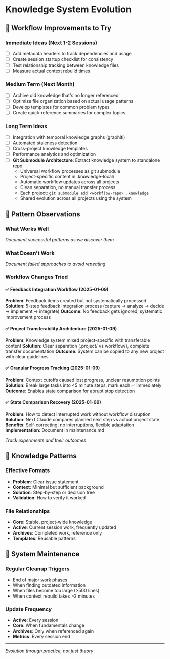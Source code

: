 # Knowledge System Evolution

## 🔄 Workflow Improvements to Try

### Immediate Ideas (Next 1-2 Sessions)
- [ ] Add metadata headers to track dependencies and usage
- [ ] Create session startup checklist for consistency
- [ ] Test relationship tracking between knowledge files
- [ ] Measure actual context rebuild times

### Medium Term (Next Month)
- [ ] Archive old knowledge that's no longer referenced
- [ ] Optimize file organization based on actual usage patterns
- [ ] Develop templates for common problem types
- [ ] Create quick-reference summaries for complex topics

### Long Term Ideas
- [ ] Integration with temporal knowledge graphs (graphiti)
- [ ] Automated staleness detection
- [ ] Cross-project knowledge templates
- [ ] Performance analytics and optimization
- [ ] **Git Submodule Architecture**: Extract knowledge system to standalone repo
  - Universal workflow processes as git submodule
  - Project-specific content in .knowledge-local/
  - Automatic workflow updates across all projects
  - Clean separation, no manual transfer process
  - Each project: `git submodule add <workflow-repo> .knowledge`
  - Shared evolution across all projects using the system

## 📝 Pattern Observations

### What Works Well
*Document successful patterns as we discover them*

### What Doesn't Work
*Document failed approaches to avoid repeating*

### Workflow Changes Tried

#### ✅ Feedback Integration Workflow (2025-01-09)
**Problem**: Feedback items created but not systematically processed
**Solution**: 5-step feedback integration process (capture → analyze → decide → implement → integrate)
**Outcome**: No feedback gets ignored, systematic improvement process

#### ✅ Project Transferability Architecture (2025-01-09) 
**Problem**: Knowledge system mixed project-specific with transferable content
**Solution**: Clear separation (.project/ vs workflow/), complete transfer documentation
**Outcome**: System can be copied to any new project with clear guidelines

#### ✅ Granular Progress Tracking (2025-01-09)
**Problem**: Context cutoffs caused lost progress, unclear resumption points
**Solution**: Break large tasks into <5 minute steps, mark each ✅ immediately
**Outcome**: Enables state comparison for abrupt stop detection

#### ✅ State Comparison Recovery (2025-01-09) 
**Problem**: How to detect interrupted work without workflow disruption
**Solution**: Next Claude compares planned next step vs actual project state
**Benefits**: Self-correcting, no interruptions, flexible adaptation
**Implementation**: Document in maintenance.md

*Track experiments and their outcomes*

## 🎯 Knowledge Patterns

### Effective Formats
- **Problem**: Clear issue statement
- **Context**: Minimal but sufficient background
- **Solution**: Step-by-step or decision tree
- **Validation**: How to verify it worked

### File Relationships
- **Core**: Stable, project-wide knowledge
- **Active**: Current session work, frequently updated
- **Archives**: Completed work, reference only
- **Templates**: Reusable patterns

## 🔧 System Maintenance

### Regular Cleanup Triggers
- End of major work phases
- When finding outdated information
- When files become too large (>500 lines)
- When context rebuild takes >2 minutes

### Update Frequency
- **Active**: Every session
- **Core**: When fundamentals change
- **Archives**: Only when referenced again
- **Metrics**: Every session end

---
*Evolution through practice, not just theory*
